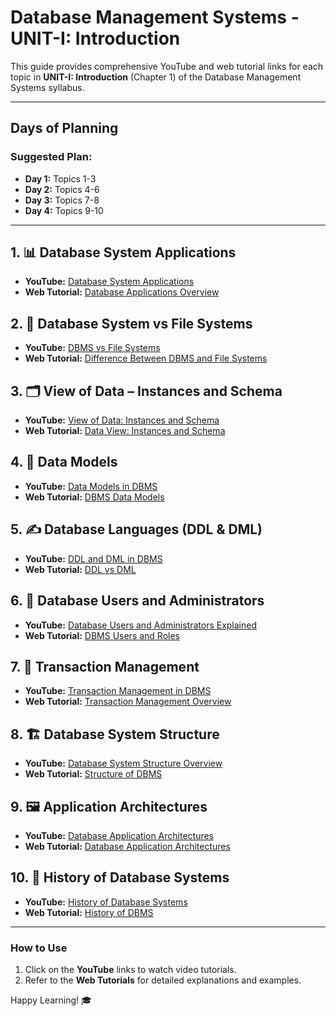 # Database Management Systems - UNIT-I: Introduction

This guide provides comprehensive YouTube and web tutorial links for each topic in **UNIT-I: Introduction** (Chapter 1) of the Database Management Systems syllabus.

---

## Days of Planning
### Suggested Plan:
- **Day 1:** Topics 1-3
- **Day 2:** Topics 4-6
- **Day 3:** Topics 7-8
- **Day 4:** Topics 9-10

---

## 1. 📊 Database System Applications
- **YouTube:** [Database System Applications](https://www.youtube.com/results?search_query=Database+system+applications+tutorial)  
- **Web Tutorial:** [Database Applications Overview](https://www.tutorialspoint.com/dbms/dbms_applications.htm)

## 2. 📁 Database System vs File Systems
- **YouTube:** [DBMS vs File Systems](https://www.youtube.com/results?search_query=Database+System+versus+File+Systems+tutorial)  
- **Web Tutorial:** [Difference Between DBMS and File Systems](https://www.geeksforgeeks.org/difference-between-file-system-and-dbms/)

## 3. 🗂️ View of Data – Instances and Schema
- **YouTube:** [View of Data: Instances and Schema](https://www.youtube.com/results?search_query=View+of+Data+Instances+and+Schema+DBMS+tutorial)  
- **Web Tutorial:** [Data View: Instances and Schema](https://www.tutorialspoint.com/dbms/dbms_data_view.htm)

## 4. 📐 Data Models
- **YouTube:** [Data Models in DBMS](https://www.youtube.com/results?search_query=Data+Models+types+overview+tutorial)  
- **Web Tutorial:** [DBMS Data Models](https://www.geeksforgeeks.org/dbms-data-model-introduction/)

## 5. ✍️ Database Languages (DDL & DML)
- **YouTube:** [DDL and DML in DBMS](https://www.youtube.com/results?search_query=Database+Languages+DDL+DML+tutorial)  
- **Web Tutorial:** [DDL vs DML](https://www.javatpoint.com/ddl-vs-dml)

## 6. 👥 Database Users and Administrators
- **YouTube:** [Database Users and Administrators Explained](https://www.youtube.com/results?search_query=Database+Users+and+Administrators+tutorial)  
- **Web Tutorial:** [DBMS Users and Roles](https://www.tutorialspoint.com/dbms/dbms_users.htm)

## 7. 🔄 Transaction Management
- **YouTube:** [Transaction Management in DBMS](https://www.youtube.com/results?search_query=Transaction+Management+concepts+DBMS+tutorial)  
- **Web Tutorial:** [Transaction Management Overview](https://www.geeksforgeeks.org/transaction-management-in-dbms/)

## 8. 🏗️ Database System Structure
- **YouTube:** [Database System Structure Overview](https://www.youtube.com/results?search_query=Database+System+Structure+overview+tutorial)  
- **Web Tutorial:** [Structure of DBMS](https://www.tutorialspoint.com/dbms/dbms_system_structure.htm)

## 9. 🖼️ Application Architectures
- **YouTube:** [Database Application Architectures](https://www.youtube.com/results?search_query=Database+Application+Architectures+tutorial)  
- **Web Tutorial:** [Database Application Architectures](https://www.geeksforgeeks.org/three-schema-architecture-of-dbms/)

## 10. 📜 History of Database Systems
- **YouTube:** [History of Database Systems](https://www.youtube.com/results?search_query=History+of+Database+Systems+tutorial)  
- **Web Tutorial:** [History of DBMS](https://www.tutorialspoint.com/dbms/dbms_history.htm)

---

### How to Use
1. Click on the **YouTube** links to watch video tutorials.
2. Refer to the **Web Tutorials** for detailed explanations and examples.

Happy Learning! 🎓
